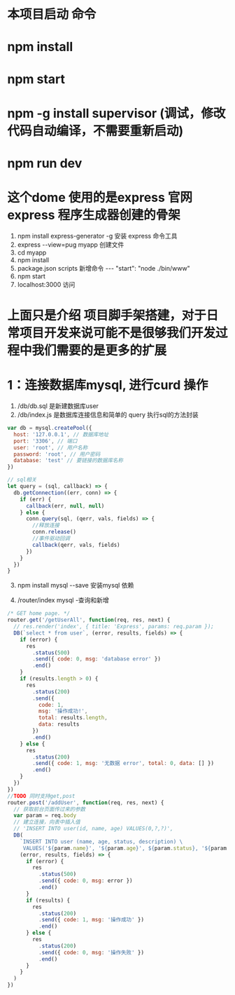 # 本项目启动 命令
# npm install
# npm start

# npm -g install supervisor  (调试，修改代码自动编译，不需要重新启动)
# npm run dev



# 这个dome 使用的是express 官网 express 程序生成器创建的骨架
1. npm install express-generator -g  安装 express 命令工具
2. express --view=pug myapp  创建文件
3. cd myapp
4. npm install
5. package.json scripts  新增命令 --- "start": "node ./bin/www"
6. npm start
7. localhost:3000  访问

# 上面只是介绍 项目脚手架搭建，对于日常项目开发来说可能不是很够我们开发过程中我们需要的是更多的扩展

# 1：连接数据库mysql, 进行curd 操作
1. /db/db.sql  是新建数据库user
2. /db/index.js 是数据库连接信息和简单的 query 执行sql的方法封装

```javascript
var db = mysql.createPool({
  host: '127.0.0.1', // 数据库地址
  port: '3306', // 端口
  user: 'root', // 用户名称
  password: 'root', // 用户密码
  database: 'test' // 要链接的数据库名称
})

// sql相关
let query = (sql, callback) => {
  db.getConnection((err, conn) => {
    if (err) {
      callback(err, null, null)
    } else {
      conn.query(sql, (qerr, vals, fields) => {
        //释放连接
        conn.release()
        //事件驱动回调
        callback(qerr, vals, fields)
      })
    }
  })
}
```

3. npm install mysql --save  安装mysql 依赖

4. /router/index  mysql -查询和新增
```javascript
/* GET home page. */
router.get('/getUserAll', function(req, res, next) {
  // res.render('index', { title: 'Express', params: req.param });
  DB(`select * from user`, (error, results, fields) => {
    if (error) {
      res
        .status(500)
        .send({ code: 0, msg: 'database error' })
        .end()
    }
    if (results.length > 0) {
      res
        .status(200)
        .send({
          code: 1,
          msg: '操作成功!',
          total: results.length,
          data: results
        })
        .end()
    } else {
      res
        .status(200)
        .send({ code: 1, msg: '无数据 error', total: 0, data: [] })
        .end()
    }
  })
})
//TODO 同时支持get,post
router.post('/addUser', function(req, res, next) {
  // 获取前台页面传过来的参数
  var param = req.body
  // 建立连接，向表中插入值
  // 'INSERT INTO user(id, name, age) VALUES(0,?,?)',
  DB(
    `INSERT INTO user (name, age, status, description) \
     VALUES('${param.name}', '${param.age}', ${param.status}, '${param.desc}')`,
    (error, results, fields) => {
      if (error) {
        res
          .status(500)
          .send({ code: 0, msg: error })
          .end()
      }
      if (results) {
        res
          .status(200)
          .send({ code: 1, msg: '操作成功' })
          .end()
      } else {
        res
          .status(200)
          .send({ code: 0, msg: '操作失败' })
          .end()
      }
    }
  )
})

```